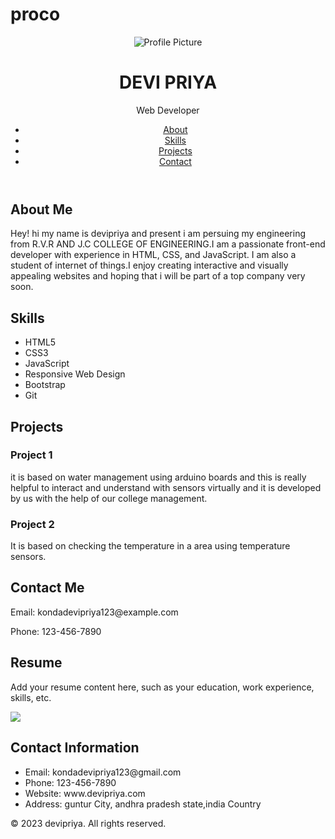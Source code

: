 # proco

<!DOCTYPE html>
<html>
<head>
  <title>My Personal Portfolio</title>
  <link rel="stylesheet" type="text/css" href="Global Styles.css">
</head>


<body>

  <header>
    <div class="container">
      <img src="C:\Users\konda\Downloads\download.jpg" alt="Profile Picture" class="profile-img">
      <h1>DEVI PRIYA</h1>
      <p>Web Developer</p>
<nav>
      <ul>
        <li><a href="#about">About</a></li>
        <li><a href="#skills">Skills</a></li>
        <li><a href="#projects">Projects</a></li>
        <li><a href="#contact">Contact</a></li>
      </ul>
    </nav>
  </header>

<section id="about">
    <h2>About Me</h2>
    <p>Hey! hi my name is devipriya and present i am persuing my engineering from R.V.R AND J.C COLLEGE OF ENGINEERING.I am a passionate front-end developer with experience in HTML, CSS, and JavaScript. I am also a student of internet of things.I enjoy creating interactive and visually appealing websites and hoping that i will be part of a top company very soon.</p>
  </section>

<section id="skills">
    <h2>Skills</h2>
    <ul>
      <li>HTML5</li>
      <li>CSS3</li>
      <li>JavaScript</li>
      <li>Responsive Web Design</li>
      <li>Bootstrap</li>
      <li>Git</li>
    </ul>
  </section>

  <section id="projects">
    <h2>Projects</h2>
    <div class="project">
      <h3>Project 1</h3>
      <p>it is based on water management using arduino boards and this is really helpful to interact and understand with sensors virtually and it is developed by us with the help of our college management.</p>
    </div>
    <div class="project">
      <h3>Project 2</h3>
      <p>It is based on checking the temperature in a area using temperature sensors.</p>
    </div>
  </section>

  <section id="contact">
    <h2>Contact Me</h2>
    <p>Email: kondadevipriya123@example.com</p>
    <p>Phone: 123-456-7890</p>
  </section>

<section class="resume">
    <div class="container">
      <h2>Resume</h2>
      <p>Add your resume content here, such as your education, work experience, skills, etc.</p>
<img src="C:\Users\konda\Downloads\resuu.jpg">
    </div>
  </section>

 <section class="contact">
    <div class="container">
      <h2>Contact Information</h2>
      <ul>
        <li>Email: kondadevipriya123@gmail.com</li>
        <li>Phone: 123-456-7890</li>
        <li>Website: www.devipriya.com</li>
        <li>Address: guntur City, andhra pradesh state,india Country</li>
      </ul>
    </div>
  </section>


  <footer>
    <div class="container">
      <p>&copy; 2023 devipriya. All rights reserved.</p>
    </div>
  </footer>
</body>
</html>
